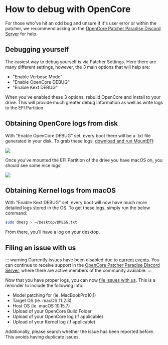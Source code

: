 # How to debug with OpenCore

For those who've hit an odd bug and unsure if it's user error or within the patcher, we recommend asking on the [OpenCore Patcher Paradise Discord Server](https://discord.gg/rqdPgH8xSN) for help.

## Debugging yourself

The easiest way to debug yourself is via Patcher Settings. Here there are many different settings, however, the 3 main options that will help are:

* "Enable Verbose Mode"
* "Enable OpenCore DEBUG"
* "Enable Kext DEBUG"

When you've enabled these 3 options, rebuild OpenCore and install to your drive. This will provide much greater debug information as well as write logs to the EFI Partition.

## Obtaining OpenCore logs from disk

With "Enable OpenCore DEBUG" set, every boot there will be a .txt file generated in your disk. To grab these logs, [download and run MountEFI](https://github.com/corpnewt/MountEFI):

![](../images/mountefi.png)

Once you've mounted the EFI Partition of the drive you have macOS on, you should see some nice logs:

![](../images/logs-efi.png)

## Obtaining Kernel logs from macOS

With "Enable Kext DEBUG" set, every boot will now have much more detailed logs stored in the OS. To get these logs, simply run the below command:

```sh
sudo dmesg > ~/Desktop/DMESG.txt
```

From there, you'll have a log on your desktop.

## Filing an issue with us

::: warning
Currently issues have been disabled due to [current events](ISSUES-HOLD.md). You can continue to receive support in the [OpenCore Patcher Paradise Discord Server](https://discord.gg/rqdPgH8xSN), where there are active members of the community available.
:::

Now that you have proper logs, you can now [file issues with us](https://github.com/sumingyd/OpenCore-Legacy-Patcher/issues). This is a reminder to include the following info:

* Model patching for (ie. MacBookPro10,1)
* Target OS (ie. macOS 11.2.3)
* Host OS (ie. macOS 10.15.7)
* Upload of your OpenCore Build Folder
* Upload of your OpenCore log (if applicable)
* Upload of your Kernel log (if applicable)

Additionally, please search whether the issue has been reported before. This avoids having duplicate issues.
